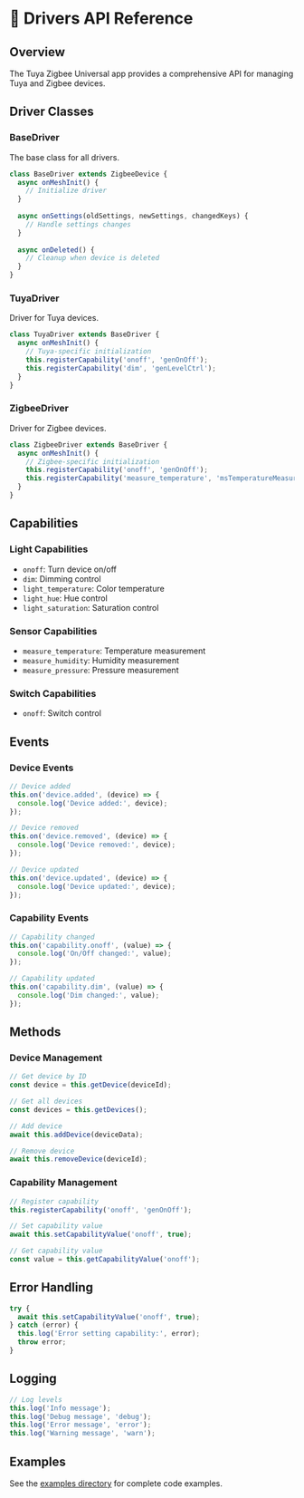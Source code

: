 # 🔧 Drivers API Reference

## Overview

The Tuya Zigbee Universal app provides a comprehensive API for managing Tuya and Zigbee devices.

## Driver Classes

### BaseDriver

The base class for all drivers.

```javascript
class BaseDriver extends ZigbeeDevice {
  async onMeshInit() {
    // Initialize driver
  }
  
  async onSettings(oldSettings, newSettings, changedKeys) {
    // Handle settings changes
  }
  
  async onDeleted() {
    // Cleanup when device is deleted
  }
}
```

### TuyaDriver

Driver for Tuya devices.

```javascript
class TuyaDriver extends BaseDriver {
  async onMeshInit() {
    // Tuya-specific initialization
    this.registerCapability('onoff', 'genOnOff');
    this.registerCapability('dim', 'genLevelCtrl');
  }
}
```

### ZigbeeDriver

Driver for Zigbee devices.

```javascript
class ZigbeeDriver extends BaseDriver {
  async onMeshInit() {
    // Zigbee-specific initialization
    this.registerCapability('onoff', 'genOnOff');
    this.registerCapability('measure_temperature', 'msTemperatureMeasurement');
  }
}
```

## Capabilities

### Light Capabilities

- `onoff`: Turn device on/off
- `dim`: Dimming control
- `light_temperature`: Color temperature
- `light_hue`: Hue control
- `light_saturation`: Saturation control

### Sensor Capabilities

- `measure_temperature`: Temperature measurement
- `measure_humidity`: Humidity measurement
- `measure_pressure`: Pressure measurement

### Switch Capabilities

- `onoff`: Switch control

## Events

### Device Events

```javascript
// Device added
this.on('device.added', (device) => {
  console.log('Device added:', device);
});

// Device removed
this.on('device.removed', (device) => {
  console.log('Device removed:', device);
});

// Device updated
this.on('device.updated', (device) => {
  console.log('Device updated:', device);
});
```

### Capability Events

```javascript
// Capability changed
this.on('capability.onoff', (value) => {
  console.log('On/Off changed:', value);
});

// Capability updated
this.on('capability.dim', (value) => {
  console.log('Dim changed:', value);
});
```

## Methods

### Device Management

```javascript
// Get device by ID
const device = this.getDevice(deviceId);

// Get all devices
const devices = this.getDevices();

// Add device
await this.addDevice(deviceData);

// Remove device
await this.removeDevice(deviceId);
```

### Capability Management

```javascript
// Register capability
this.registerCapability('onoff', 'genOnOff');

// Set capability value
await this.setCapabilityValue('onoff', true);

// Get capability value
const value = this.getCapabilityValue('onoff');
```

## Error Handling

```javascript
try {
  await this.setCapabilityValue('onoff', true);
} catch (error) {
  this.log('Error setting capability:', error);
  throw error;
}
```

## Logging

```javascript
// Log levels
this.log('Info message');
this.log('Debug message', 'debug');
this.log('Error message', 'error');
this.log('Warning message', 'warn');
```

## Examples

See the [examples directory](../examples/) for complete code examples.
